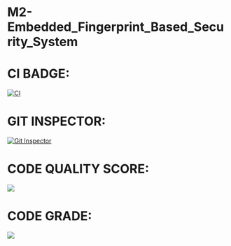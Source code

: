 # M2-Embedded_Fingerprint_Based_Security_System

# CI BADGE:

[![CI](https://github.com/padma510/M2-Embedded_Fingerprint_Based_Security_System/actions/workflows/main.yml/badge.svg)](https://github.com/padma510/M2-Embedded_Fingerprint_Based_Security_System/actions/workflows/main.yml)

# GIT INSPECTOR:

[![Git Inspector](https://github.com/padma510/M2-Embedded_Fingerprint_Based_Security_System/actions/workflows/Git_Inspector.yml/badge.svg)](https://github.com/padma510/M2-Embedded_Fingerprint_Based_Security_System/actions/workflows/Git_Inspector.yml)

# CODE QUALITY SCORE:

![](https://api.codiga.io/project/30281/score/svg)

# CODE GRADE:

![](https://api.codiga.io/project/30281/status/svg)

